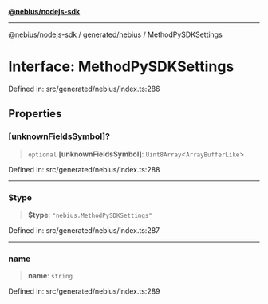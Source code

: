 [**@nebius/nodejs-sdk**](../../../README.md)

---

[@nebius/nodejs-sdk](../../../README.md) / [generated/nebius](../README.md) / MethodPySDKSettings

# Interface: MethodPySDKSettings

Defined in: src/generated/nebius/index.ts:286

## Properties

### \[unknownFieldsSymbol\]?

> `optional` **\[unknownFieldsSymbol\]**: `Uint8Array`\<`ArrayBufferLike`\>

Defined in: src/generated/nebius/index.ts:288

---

### $type

> **$type**: `"nebius.MethodPySDKSettings"`

Defined in: src/generated/nebius/index.ts:287

---

### name

> **name**: `string`

Defined in: src/generated/nebius/index.ts:289
